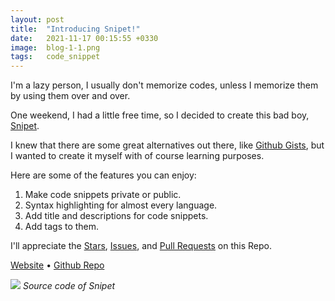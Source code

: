 ```yaml
---
layout: post
title:  "Introducing Snipet!"
date:   2021-11-17 00:15:55 +0330
image:  blog-1-1.png
tags:   code_snippet
---
```

I'm a lazy person, I usually don't memorize codes, unless I memorize them by using them over and over.

One weekend, I had a little free time, so I decided to create this bad boy, [Snipet][snipet].

I knew that there are some great alternatives out there, like [Github Gists][github-gist], but I wanted to create it myself with of course learning purposes.

Here are some of the features you can enjoy:
1. Make code snippets private or public.
2. Syntax highlighting for almost every language.
3. Add title and descriptions for code snippets.
4. Add tags to them.

I'll appreciate the [Stars][snipet-github-star], [Issues][snipet-github-issues], and [Pull Requests][snipet-github-pr] on this Repo.


[Website][snipet] • [Github Repo][snipet-github]

![]({{site.baseurl}}/images/blog-1-2.jpeg)
*Source code of Snipet*


[snipet]: https://snipet.ir
[snipet-github]: https://github.com/Snipet-ir/Snippet2
[snipet-github-pr]: https://github.com/Snipet-ir/Snippet2/pulls
[snipet-github-issues]: https://github.com/Snipet-ir/Snippet2/issues
[snipet-github-star]: https://github.com/Snipet-ir/Snippet2/stargazers
[github-gist]: https://gist.github.com/
